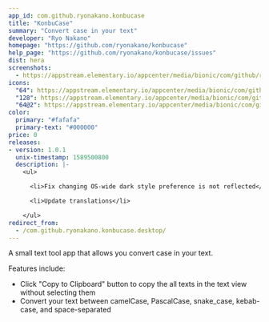 ```yaml
---
app_id: com.github.ryonakano.konbucase
title: "KonbuCase"
summary: "Convert case in your text"
developer: "Ryo Nakano"
homepage: "https://github.com/ryonakano/konbucase"
help_page: "https://github.com/ryonakano/konbucase/issues"
dist: hera
screenshots:
  - https://appstream.elementary.io/appcenter/media/bionic/com/github/ryonakano.konbucase/D7B524AEEDD39EFA33875D362C992CC4/screenshots/image-1_orig.png
icons:
  "64": https://appstream.elementary.io/appcenter/media/bionic/com/github/ryonakano.konbucase/D7B524AEEDD39EFA33875D362C992CC4/icons/64x64/com.github.ryonakano.konbucase_com.github.ryonakano.konbucase.png
  "128": https://appstream.elementary.io/appcenter/media/bionic/com/github/ryonakano.konbucase/D7B524AEEDD39EFA33875D362C992CC4/icons/128x128/com.github.ryonakano.konbucase_com.github.ryonakano.konbucase.png
  "64@2": https://appstream.elementary.io/appcenter/media/bionic/com/github/ryonakano.konbucase/D7B524AEEDD39EFA33875D362C992CC4/icons/64x64@2/com.github.ryonakano.konbucase_com.github.ryonakano.konbucase.png
color:
  primary: "#fafafa"
  primary-text: "#000000"
price: 0
releases:
- version: 1.0.1
  unix-timestamp: 1589500800
  description: |-
    <ul>

      <li>Fix changing OS-wide dark style preference is not reflected</li>

      <li>Update translations</li>

    </ul>
redirect_from:
  - /com.github.ryonakano.konbucase.desktop/
---
```


<p>A small text tool app that allows you convert case in your text.</p>
<p>Features include:</p>
<ul>
  <li>Click &quot;Copy to Clipboard&quot; button to copy the all texts in the text view without selecting them</li>
  <li>Convert your text between camelCase, PascalCase, snake_case, kebab-case, and space-separated</li>
</ul>